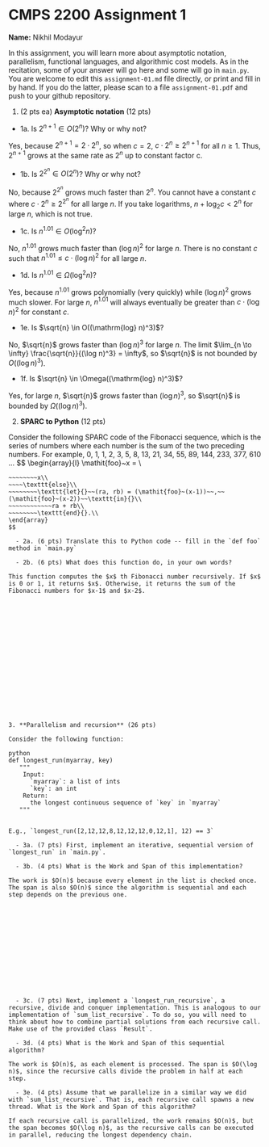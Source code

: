 # CMPS 2200 Assignment 1

**Name:** Nikhil Modayur

In this assignment, you will learn more about asymptotic notation, parallelism, functional languages, and algorithmic cost models. As in the recitation, some of your answer will go here and some will go in `main.py`. You are welcome to edit this `assignment-01.md` file directly, or print and fill in by hand. If you do the latter, please scan to a file `assignment-01.pdf` and push to your github repository. 
  
  

1. (2 pts ea) **Asymptotic notation** (12 pts)

  - 1a. Is $2^{n+1} \in O(2^n)$? Why or why not?

Yes, because $2^{n+1} = 2 \cdot 2^n$, so when $c=2$, $c \cdot 2^n \geq 2^{n+1}$ for all $n \geq 1$. Thus, $2^{n+1}$ grows at the same rate as $2^n$ up to constant factor c.

  - 1b. Is $2^{2^n} \in O(2^n)$? Why or why not?     

No, because $2^{2^n}$ grows much faster than $2^n$. You cannot have a constant $c$ where $c \cdot 2^n \geq 2^{2^n}$ for all large $n$. If you take logarithms, $n + \log_2 c < 2^n$ for large $n$, which is not true.

  - 1c. Is $n^{1.01} \in O(\mathrm{log}^2 n)$? 

No, $n^{1.01}$ grows much faster than $(\log n)^2$ for large $n$. There is no constant $c$ such that $n^{1.01} \leq c \cdot (\log n)^2$ for all large $n$.

  - 1d. Is $n^{1.01} \in \Omega(\mathrm{log}^2 n)$?

Yes, because $n^{1.01}$ grows polynomially (very quickly) while $(\log n)^2$ grows much slower. For large $n$, $n^{1.01}$ will always eventually be greater than $c \cdot (\log n)^2$ for constant $c$.

  - 1e. Is $\sqrt{n} \in O((\mathrm{log} n)^3)$?  
  
No, $\sqrt{n}$ grows faster than $(\log n)^3$ for large $n$. The limit $\lim_{n \to \infty} \frac{\sqrt{n}}{(\log n)^3} = \infty$, so $\sqrt{n}$ is not bounded by $O((\log n)^3)$.

  - 1f. Is $\sqrt{n} \in \Omega((\mathrm{log} n)^3)$? 

Yes, for large $n$, $\sqrt{n}$ grows faster than $(\log n)^3$, so $\sqrt{n}$ is bounded by $\Omega((\log n)^3)$.


2. **SPARC to Python** (12 pts)

Consider the following SPARC code of the Fibonacci sequence, which is the series of numbers where each number is the sum of the two preceding numbers. For example, 0, 1, 1, 2, 3, 5, 8, 13, 21, 34, 55, 89, 144, 233, 377, 610 ... 
$$
\begin{array}{l}
\mathit{foo}~x =   \\
~~~~\texttt{if}{}~~x \le 1~~\texttt{then}{}\\
~~~~~~~~x\\   
~~~~\texttt{else}\\
~~~~~~~~\texttt{let}{}~~(ra, rb) = (\mathit{foo}~(x-1))~~,~~(\mathit{foo}~(x-2))~~\texttt{in}{}\\  
~~~~~~~~~~~~ra + rb\\  
~~~~~~~~\texttt{end}{}.\\
\end{array}
$$ 

  - 2a. (6 pts) Translate this to Python code -- fill in the `def foo` method in `main.py`  

  - 2b. (6 pts) What does this function do, in your own words?  

This function computes the $x$ th Fibonacci number recursively. If $x$ is 0 or 1, it returns $x$. Otherwise, it returns the sum of the Fibonacci numbers for $x-1$ and $x-2$.

  
  
  
  
  
  
  
  
  
  
  
  
  
  
  
  

3. **Parallelism and recursion** (26 pts)

Consider the following function:  

python
def longest_run(myarray, key)
   """
    Input:
      `myarray`: a list of ints
      `key`: an int
    Return:
      the longest continuous sequence of `key` in `myarray`
   """


E.g., `longest_run([2,12,12,8,12,12,12,0,12,1], 12) == 3`  
 
  - 3a. (7 pts) First, implement an iterative, sequential version of `longest_run` in `main.py`.  

  - 3b. (4 pts) What is the Work and Span of this implementation?  

The work is $O(n)$ because every element in the list is checked once. The span is also $O(n)$ since the algorithm is sequential and each step depends on the previous one.

  
  
  
  
  
  
  
  
  
  
  
  

  - 3c. (7 pts) Next, implement a `longest_run_recursive`, a recursive, divide and conquer implementation. This is analogous to our implementation of `sum_list_recursive`. To do so, you will need to think about how to combine partial solutions from each recursive call. Make use of the provided class `Result`.   

  - 3d. (4 pts) What is the Work and Span of this sequential algorithm?  

The work is $O(n)$, as each element is processed. The span is $O(\log n)$, since the recursive calls divide the problem in half at each step.

  - 3e. (4 pts) Assume that we parallelize in a similar way we did with `sum_list_recursive`. That is, each recursive call spawns a new thread. What is the Work and Span of this algorithm?  

If each recursive call is parallelized, the work remains $O(n)$, but the span becomes $O(\log n)$, as the recursive calls can be executed in parallel, reducing the longest dependency chain.

  
  